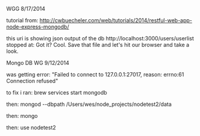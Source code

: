 WGG 8/17/2014

tutorial from: http://cwbuecheler.com/web/tutorials/2014/restful-web-app-node-express-mongodb/

this uri is showing json output of the db http://localhost:3000/users/userlist
stopped at: Got it? Cool. Save that file and let's hit our browser and take a look. 

Mongo DB WG 9/12/2014

was getting error: "Failed to connect to 127.0.0.1:27017, reason: errno:61 Connection refused"

to fix i ran: brew services start mongodb

then: mongod --dbpath /Users/wes/node_projects/nodetest2/data

then: mongo

then: use nodetest2